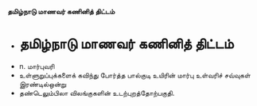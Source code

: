 **தமிழ்நாடு மாணவர் கணினித் திட்டம்**
- # தமிழ்நாடு மாணவர் கணினித் திட்டம்
- n. மார்புவரி
- உள்ளுறுப்புக்களைக் கவிந்து போர்த்த பால்குடி உயிரின் மார்பு உள்வரிச் சவ்வுகள் இரண்டில்ஒன்று
- தண்டெலும்பிலா விலங்குகளின் உடற்புறத்தோற்பகுதி.

